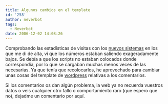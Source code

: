 ```yaml
---
title: Algunos cambios en el template
id: '258'
author: neverbot
tags:
  - Neverbot
date: 2006-12-02 14:08:26
---
```


Comprobando las estadísticas de visitas con los [nuevos sistemas](http://localhost:8000/neverbot/estadisticas-de-noviembre-4-meses-de-neverbot/) en los que me di de alta, vi que los números estaban saliendo exageradamente bajos. Se debía a que los scripts no estaban colocados donde correspondía, por lo que se cargaban muchas menos veces de las necesarias. Ya que tenía que recolocarlos, he aprovechado para cambiar unas cosas del template de [wordpress](http://wordpress.com/) relativas a los comentarios.

Si los comentarios os dan algún problema, la web ya no recuerda vuestros datos o veis cualquier otro fallo o comportamiento raro (que espero que no), dejadme un comentario por aquí.